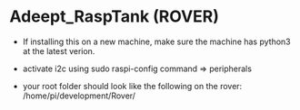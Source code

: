 # Adeept_RaspTank (ROVER)


- If installing this on a new machine, make sure the machine has python3 at the latest verion.

- activate i2c using sudo raspi-config command => peripherals

- your root folder should look like the following on the rover: /home/pi/development/Rover/

